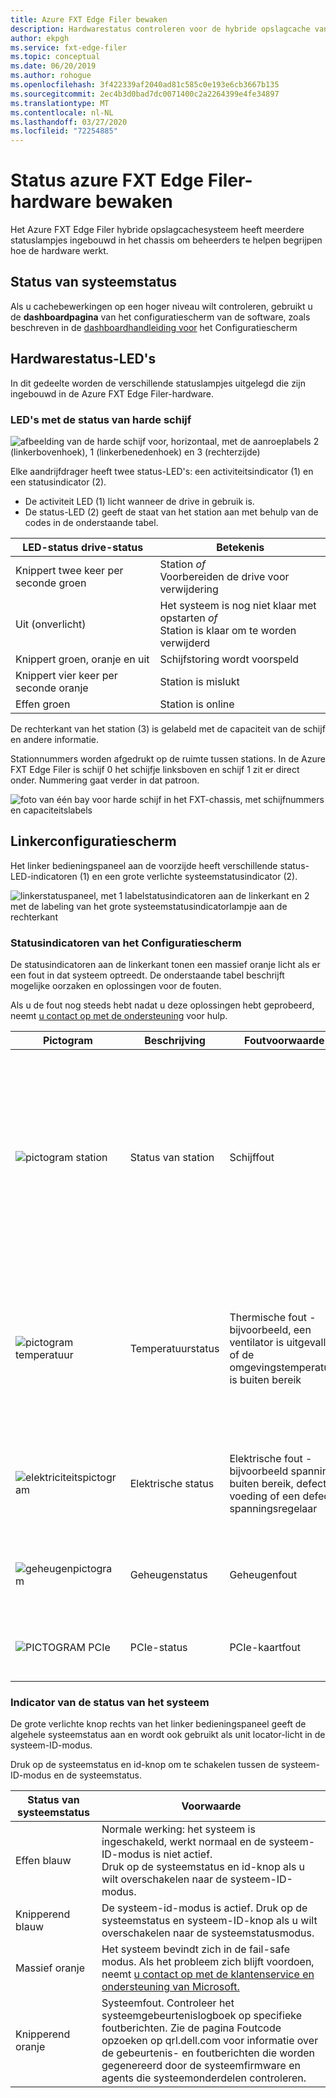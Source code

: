 ```yaml
---
title: Azure FXT Edge Filer bewaken
description: Hardwarestatus controleren voor de hybride opslagcache van Azure FXT Edge Filer
author: ekpgh
ms.service: fxt-edge-filer
ms.topic: conceptual
ms.date: 06/20/2019
ms.author: rohogue
ms.openlocfilehash: 3f422339af2040ad81c585c0e193e6cb3667b135
ms.sourcegitcommit: 2ec4b3d0bad7dc0071400c2a2264399e4fe34897
ms.translationtype: MT
ms.contentlocale: nl-NL
ms.lasthandoff: 03/27/2020
ms.locfileid: "72254885"
---
```

# <a name="monitor-azure-fxt-edge-filer-hardware-status"></a>Status azure FXT Edge Filer-hardware bewaken

Het Azure FXT Edge Filer hybride opslagcachesysteem heeft meerdere statuslampjes ingebouwd in het chassis om beheerders te helpen begrijpen hoe de hardware werkt.

## <a name="system-health-status"></a>Status van systeemstatus

Als u cachebewerkingen op een hoger niveau wilt controleren, gebruikt u de **dashboardpagina** van het configuratiescherm van de software, zoals beschreven in de [dashboardhandleiding voor](https://azure.github.io/Avere/legacy/dashboard/4_7/html/ops_dashboard_index.html) het Configuratiescherm

## <a name="hardware-status-leds"></a>Hardwarestatus-LED's

In dit gedeelte worden de verschillende statuslampjes uitgelegd die zijn ingebouwd in de Azure FXT Edge Filer-hardware.

### <a name="hard-drive-status-leds"></a>LED's met de status van harde schijf

![afbeelding van de harde schijf voor, horizontaal, met de aanroeplabels 2 (linkerbovenhoek), 1 (linkerbenedenhoek) en 3 (rechterzijde)](media/fxt-monitor/fxt-drive-callouts.png)

Elke aandrijfdrager heeft twee status-LED's: een activiteitsindicator (1) en een statusindicator (2). 

* De activiteit LED (1) licht wanneer de drive in gebruik is.  
* De status-LED (2) geeft de staat van het station aan met behulp van de codes in de onderstaande tabel.

| LED-status drive-status              | Betekenis  |
|-------------------------------------|----------------------------------------------------------|
| Knippert twee keer per seconde groen      | Station *of* <br> Voorbereiden de drive voor verwijdering  |
| Uit (onverlicht)                         | Het systeem is nog niet klaar met opstarten *of* <br>Station is klaar om te worden verwijderd |
| Knippert groen, oranje en uit       | Schijfstoring wordt voorspeld   |
| Knippert vier keer per seconde oranje | Station is mislukt   |
| Effen groen                         | Station is online |

De rechterkant van het station (3) is gelabeld met de capaciteit van de schijf en andere informatie.

Stationnummers worden afgedrukt op de ruimte tussen stations. In de Azure FXT Edge Filer is schijf 0 het schijfje linksboven en schijf 1 zit er direct onder. Nummering gaat verder in dat patroon. 

![foto van één bay voor harde schijf in het FXT-chassis, met schijfnummers en capaciteitslabels](media/fxt-drives-photo.png)

## <a name="left-control-panel"></a>Linkerconfiguratiescherm

Het linker bedieningspaneel aan de voorzijde heeft verschillende status-LED-indicatoren (1) en een grote verlichte systeemstatusindicator (2). 

![linkerstatuspaneel, met 1 labelstatusindicatoren aan de linkerkant en 2 met de labeling van het grote systeemstatusindicatorlampje aan de rechterkant](media/fxt-monitor/fxt-control-panel-left.jpg)

### <a name="control-panel-status-indicators"></a>Statusindicatoren van het Configuratiescherm 

De statusindicatoren aan de linkerkant tonen een massief oranje licht als er een fout in dat systeem optreedt. De onderstaande tabel beschrijft mogelijke oorzaken en oplossingen voor de fouten. 

Als u de fout nog steeds hebt nadat u deze oplossingen hebt geprobeerd, neemt [u contact op met de ondersteuning](fxt-support-ticket.md) voor hulp. 

| Pictogram | Beschrijving | Foutvoorwaarde | Mogelijke oplossingen |
|----------------|---------------|--------------------|----------------------|
| ![pictogram station](media/fxt-monitor/fxt-hd-icon.jpg) | Status van station | Schijffout | Controleer het systeemgebeurtenislogboek om te bepalen of er een fout op het station is opgetreden of <br>Voer de juiste online diagnostische test uit; het systeem opnieuw opstarten en embedded diagnostics (ePSA) uitvoeren, of <br>Als de stations zijn geconfigureerd in een RAID-array, start u het systeem opnieuw op en voert u het hulpprogramma voor configuratie van de hostadapter in |
|![pictogram temperatuur](media/fxt-monitor/fxt-temp-icon.jpg) | Temperatuurstatus | Thermische fout - bijvoorbeeld, een ventilator is uitgevallen of de omgevingstemperatuur is buiten bereik | Controleer op de volgende adresseerbare voorwaarden: <br>Een koelventilator ontbreekt of is mislukt <br>De hoes, luchtmantel, geheugenmodule leeg of achtervulbeugel van het systeem worden verwijderd <br>De omgevingstemperatuur is te hoog <br>Externe luchtstroom wordt belemmerd |
|![elektriciteitspictogram](media/fxt-monitor/fxt-electric-icon.jpg) | Elektrische status | Elektrische fout - bijvoorbeeld spanning buiten bereik, defecte voeding of een defecte spanningsregelaar |  Controleer het systeemgebeurtenislogboek of systeemberichten op het specifieke probleem. Als er een PSU probleem, controleer de PSU status LED en reseat de PSU indien nodig. | 
|![geheugenpictogram](media/fxt-monitor/fxt-memory-icon.jpg) | Geheugenstatus | Geheugenfout | Controleer het systeemgebeurtenislogboek of systeemberichten op de locatie van het mislukte geheugen. plaats de geheugenmodule opnieuw. |
|![PICTOGRAM PCIe](media/fxt-monitor/fxt-pcie-icon.jpg) | PCIe-status | PCIe-kaartfout | Start het systeem opnieuw op; PCIe-kaartstuurprogramma's bijwerken; de kaart opnieuw installeren |


### <a name="system-health-status-indicator"></a>Indicator van de status van het systeem

De grote verlichte knop rechts van het linker bedieningspaneel geeft de algehele systeemstatus aan en wordt ook gebruikt als unit locator-licht in de systeem-ID-modus.

Druk op de systeemstatus en id-knop om te schakelen tussen de systeem-ID-modus en de systeemstatus.

|Status van systeemstatus | Voorwaarde |
|-------------------------------------------|-----------------------------------------------|
| Effen blauw | Normale werking: het systeem is ingeschakeld, werkt normaal en de systeem-ID-modus is niet actief. <br/>Druk op de systeemstatus en id-knop als u wilt overschakelen naar de systeem-ID-modus. |
| Knipperend blauw | De systeem-id-modus is actief. Druk op de systeemstatus en systeem-ID-knop als u wilt overschakelen naar de systeemstatusmodus. |
| Massief oranje | Het systeem bevindt zich in de fail-safe modus. Als het probleem zich blijft voordoen, neemt [u contact op met de klantenservice en ondersteuning van Microsoft.](fxt-support-ticket.md) |
| Knipperend oranje | Systeemfout. Controleer het systeemgebeurtenislogboek op specifieke foutberichten. Zie de pagina Foutcode opzoeken op qrl.dell.com voor informatie over de gebeurtenis- en foutberichten die worden gegenereerd door de systeemfirmware en agents die systeemonderdelen controleren. |


